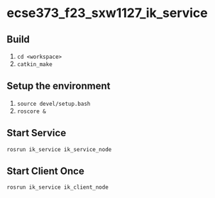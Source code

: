 # ecse373_f23_sxw1127_ik_service
## Build
1. `cd <workspace>`
2. `catkin_make`
## Setup the environment
1. `source devel/setup.bash`
2. `roscore &`
## Start Service
`rosrun ik_service ik_service_node`
## Start Client Once
`rosrun ik_service ik_client_node`
